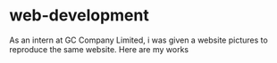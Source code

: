 # web-development
As an intern at GC Company Limited, i was given a website pictures to reproduce
the same website.
Here are my works